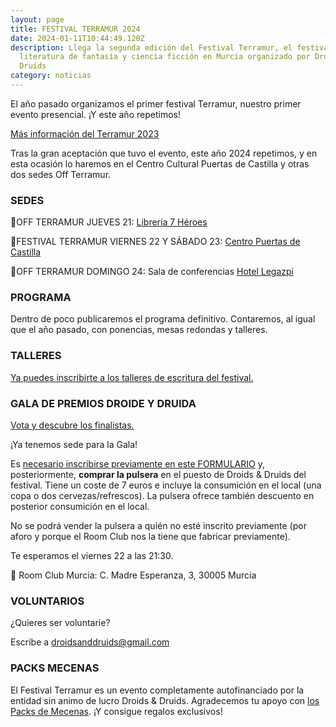 ```yaml
---
layout: page
title: FESTIVAL TERRAMUR 2024
date: 2024-01-11T10:44:49.120Z
description: Llega la segunda edición del Festival Terramur, el festival de
  literatura de fantasía y ciencia ficción en Murcia organizado por Droids &
  Druids
category: noticias
---
```

El año pasado organizamos el primer festival Terramur, nuestro primer evento presencial. ¡Y este año repetimos!

[Más información del Terramur 2023](/noticias/2023/01/07/llega-el-festival-terramur.html)

Tras la gran aceptación que tuvo el evento, este año 2024 repetimos, y en esta ocasión lo haremos en el Centro Cultural Puertas de Castilla y otras dos sedes Off Terramur.

### S﻿EDES

📍OFF TERRAMUR JUEVES 21: [Librería 7 Héroes](https://maps.app.goo.gl/pjuZxAbHfiuqZxf49)

📍FESTIVAL TERRAMUR VIERNES 22 Y SÁBADO 23: [Centro Puertas de Castilla](https://maps.app.goo.gl/LoHPepPNAYMauJYy6)

📍OFF TERRAMUR DOMINGO 24: Sala de conferencias [Hotel Legazpi](https://maps.app.goo.gl/CpQ42w35MsLS9UBV6)

### PROGRAMA

Dentro de poco publicaremos el programa definitivo. Contaremos, al igual que el año pasado, con ponencias, mesas redondas y talleres.

### TALLERES

[Y﻿a puedes inscribirte a los talleres de escritura del festival.](https://droidsanddruids.com/blog/2024/02/13/talleres-del-festival-terramur-2024)

### GALA DE PREMIOS DROIDE Y DRUIDA

[V﻿ota y descubre los finalistas.](https://droidsanddruids.com/blog/2024/02/07/premios-terramur-2023-los-premios-droide-y-druida)

¡﻿Ya tenemos sede para la Gala! 

Es [necesario inscribirse previamente en este FORMULARIO](https://forms.gle/87fqCfNJWFEDjr6C9) y, posteriormente, **comprar la pulsera** en el puesto de Droids & Druids del festival. Tiene un coste de 7 euros e incluye la consumición en el local (una copa o dos cervezas/refrescos). La pulsera ofrece también descuento en posterior consumición en el local.

No se podrá vender la pulsera a quién no esté inscrito previamente (por aforo y porque el Room Club nos la tiene que fabricar previamente).

Te esperamos el viernes 22 a las 21:30. 

📍 Room Club Murcia: C. Madre Esperanza, 3, 30005 Murcia 

### VOLUNTARIOS

¿Quieres ser voluntarie?

E﻿scribe a droidsanddruids@gmail.com[﻿](https://forms.gle/b5kX2Mbojyiu5y8o8)[](https://forms.gle/b5kX2Mbojyiu5y8o8)

### PACKS MECENAS

E﻿l Festival Terramur es un evento completamente autofinanciado por la entidad sin animo de lucro Droids & Druids. Agradecemos tu apoyo con [los Packs de Mecenas](https://droidsanddruids.sumupstore.com/producto/pack-mecenas-terramur). ¡Y consigue regalos exclusivos!